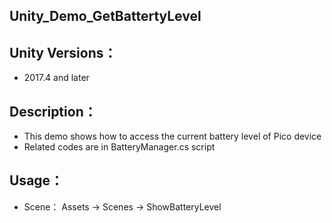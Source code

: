 
## Unity_Demo_GetBattertyLevel

## Unity Versions：
- 2017.4 and later

## Description：

- This demo shows how to access the current battery level of Pico device
-	Related codes are in BatteryManager.cs script


## Usage：
- Scene： Assets -> Scenes -> ShowBatteryLevel
